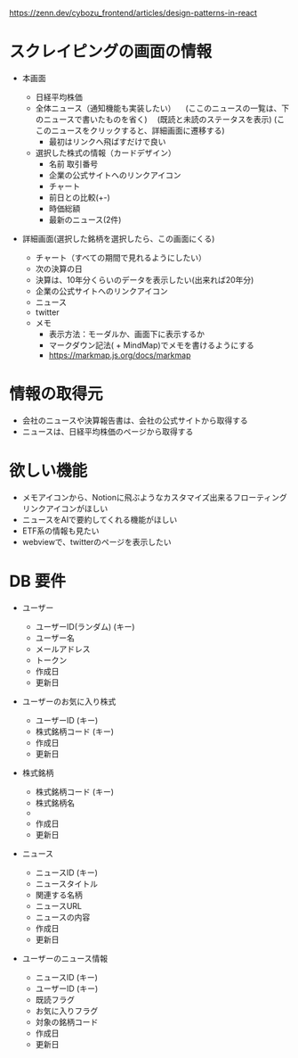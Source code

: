 
https://zenn.dev/cybozu_frontend/articles/design-patterns-in-react

# スクレイピングの画面の情報
- 本画面
  - 日経平均株価
  - 全体ニュース（通知機能も実装したい）
  　(ここのニュースの一覧は、下のニュースで書いたものを省く)
  　(既読と未読のステータスを表示)
    (ここのニュースをクリックすると、詳細画面に遷移する)
       - 最初はリンクへ飛ばすだけで良い
  - 選択した株式の情報（カードデザイン）
    - 名前 取引番号
    - 企業の公式サイトへのリンクアイコン
    - チャート
    - 前日との比較(+-)
    - 時価総額
    - 最新のニュース(2件)

- 詳細画面(選択した銘柄を選択したら、この画面にくる)
  - チャート（すべての期間で見れるようにしたい）
  - 次の決算の日
  - 決算は、10年分くらいのデータを表示したい(出来れば20年分)
  - 企業の公式サイトへのリンクアイコン
  - ニュース
  - twitter 
  - メモ
    - 表示方法：モーダルか、画面下に表示するか
    - マークダウン記法( + MindMap)でメモを書けるようにする
    - https://markmap.js.org/docs/markmap
    

# 情報の取得元
- 会社のニュースや決算報告書は、会社の公式サイトから取得する
- ニュースは、日経平均株価のページから取得する

# 欲しい機能
- メモアイコンから、Notionに飛ぶようなカスタマイズ出来るフローティングリンクアイコンがほしい
- ニュースをAIで要約してくれる機能がほしい
- ETF系の情報も見たい
- webviewで、twitterのページを表示したい


# DB 要件
- ユーザー
  - ユーザーID(ランダム) (キー)
  - ユーザー名
  - メールアドレス
  - トークン
  - 作成日
  - 更新日

- ユーザーのお気に入り株式
  - ユーザーID (キー)
  - 株式銘柄コード (キー)
  - 作成日
  - 更新日

- 株式銘柄
  - 株式銘柄コード (キー)
  - 株式銘柄名
  - 
  - 作成日
  - 更新日

- ニュース
  - ニュースID (キー)
  - ニュースタイトル
  - 関連する名柄
  - ニュースURL
  - ニュースの内容
  - 作成日
  - 更新日

- ユーザーのニュース情報
  - ニュースID (キー)
  - ユーザーID (キー)
  - 既読フラグ
  - お気に入りフラグ
  - 対象の銘柄コード
  - 作成日
  - 更新日
